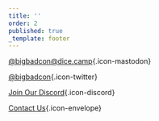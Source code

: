 ```yaml
---
title: ''
order: 2
published: true
_template: footer
---
```


[@bigbadcon@dice.camp](https://dice.camp/@bigbadcon){.icon-mastodon}

[@bigbadcon](https://twitter.com/bigbadcon){.icon-twitter}

[Join Our Discord](/community-discord){.icon-discord}

[Contact Us](/contact-us){.icon-envelope}
